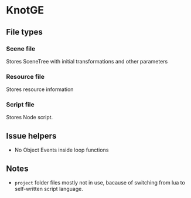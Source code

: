 # KnotGE

## File types

### Scene file
Stores SceneTree with initial transformations and other parameters

### Resource file
Stores resource information

### Script file
Stores Node script.


## Issue helpers

- No Object Events inside loop functions

## Notes

- `project` folder files mostly not in use, bacause of switching from lua to self-written script language.